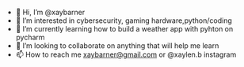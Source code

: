 - 👋 Hi, I’m @xaybarner
- 👀 I’m interested in cybersecurity, gaming hardware,python/coding
- 🌱 I’m currently learning how to build a weather app with pyhton on pycharm
- 💞️ I’m looking to collaborate on anything that will help me learn
- 📫 How to reach me xaybarner@gmail.com or @xaylen.b instagram
